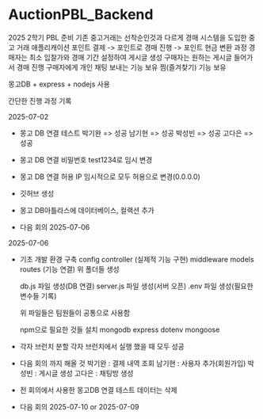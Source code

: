 # AuctionPBL_Backend
2025 2학기 PBL 준비 
기존 중고거래는 선착순인것과 다르게 경매 시스템을 도입한 중고 거래 애플리캐이션
포인트 결제 -> 포인트로 경매 진행 -> 포인트 현금 변환 과정
경매자는 최소 입찰가와 경매 기간 설정하여 게시글 생성
구매자는 원하는 게시글 들어가서 경매 진행 
구매자에게 개인 채팅 보내는 기능 보유
찜(즐겨찾기) 기능 보유

몽고DB + express + nodejs 사용 

간단한 진행 과정 기록

2025-07-02
- 몽고 DB 연결 테스트
    박기완 => 성공
    남기현 => 성공
    박성빈 => 성공
    고다은 => 성공

- 몽고 DB 연결 비밀번호 test1234로 임시 변경

- 몽고 DB 연결 허용 IP 임시적으로 모두 허용으로 변경(0.0.0.0)

- 깃허브 생성

- 몽고 DB아틀라스에 데이터베이스, 컬랙션 추가

- 다음 회의 2025-07-06

2025-07-06
- 기초 개발 환경 구축
    config 
    controller (실제적 기능 구현)
    middleware
    models
    routes (기능 연결)
    위 폴더들 생성

    db.js 파일 생성(DB 연결)
    server.js 파일 생성(서버 오픈)
    .env 파일 생성(필요한 변수들 기록)

    위 파일들은 팀원들이 공통으로 사용함

    npm으로 필요한 것들 설치
        mongodb
        express
        dotenv
        mongoose

- 각자 브런치 분할
    각자 브런치에서 실행 했을 때 모두 성공

- 다음 회의 까지 해올 것
    박기완 : 결제 내역 조회
    남기현 : 사용자 추가(회원가입)
    박성빈 : 게시글 생성
    고다은 : 채팅방 생성

- 전 회의에서 사용한 몽고DB 연결 테스트 데이터는 삭제

- 다음 회의 2025-07-10 or 2025-07-09